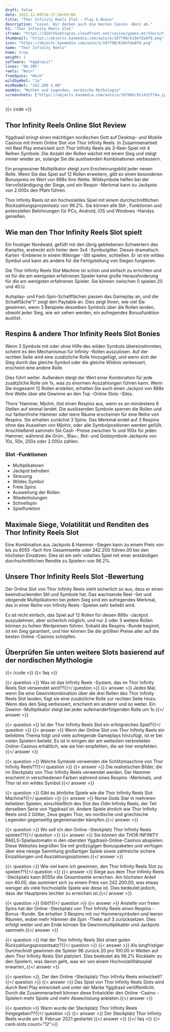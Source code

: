 ```yaml
---
draft: false
date: 2022-11-09T16:17:38+03:00
title: "Thor Infinity Reels Slot - Play & Bonus"
description: "Lesen. Wir decken auch die besten Casino -Boni ab."
h1: "Thor Infinity Reels Slot"
iframe: "https://d2drhksbtcqozo.cloudfront.net/casino/games-mt/thorinfinityreels/index.html?gameid=thorinfinityreels&jurisdiction=MT&channel=web&moneymode=fun&partnerid=1"
thumbnail: "https://objects.kaxmedia.com/auto/o/107798/619e7da8f8.png"
icon: "https://objects.kaxmedia.com/auto/o/107798/619e7da8f8.png"
name: "Thor Infinity Reels"
home: true
weight: 1
software: "Yggdrasil"
lines: "96.20%"
reels: "Nein"
freeSpins: "Hoch"
wildSymbol: "Ja"
minMaxBet: "242.200 $.00"
maxWin: "Mythen und Legenden, nordische Mythologie"
screenshots: ["https://objects.kaxmedia.com/auto/o/107986/911432ff4a.jpeg"]
---
```


{{< code >}}<h2>Thor Infinity Reels Online Slot Review</h2><p>Yggdrasil bringt einen mächtigen nordischen Gott auf Desktop- und Mobile Casinos mit ihrem Online Slot von Thor Infinity Reels. In Zusammenarbeit mit Reel Play entwickelt sich Thor Infinity Reels als 3-Reel-Spiel mit 4 Reihen Symbole. Die Anzahl der Rollen wächst mit einem Sieg und steigt immer wieder an, solange Sie die auslösenden Kombinationen verbessern.</p><p>Ein progressiver Multiplikator steigt zum Erscheinungsbild jeder neuen Rolle. Wenn Sie das Spiel auf 12 Rollen erweitern, gibt es einen besonderen Bonuspreis im Wert von 888x Ihre Wette. Wildsymbole helfen bei der Vervollständigung der Siege, und ein Respin -Merkmal kann zu Jackpots von 2.000x den Pfahl führen.</p><p>Thor Infinity Reels ist ein hochvolatiles Spiel mit einem durchschnittlichen Rückzahlungsprozentsatz von 96.2%. Sie können alle Stil-, Funktionen und potenziellen Belohnungen für PCs, Android, iOS und Windows -Handys genießen.</p><h2>Wie man den Thor Infinity Reels Slot spielt</h2><p>Ein frostiger Nordwald, gefüllt mit den übrig gebliebenen Schwertern des Kampfes, erstreckt sich hinter dem 3x4 -Symbolgitter. Dieses dramatisch. Karten -Embleme in einem Wikinger -Stil spielen, schließen. Er ist ein wildes Symbol und kann als andere für die Fertigstellung von Siegen fungieren.</p><p>Die Thor Infinity Reels Slot Machine ist schön und einfach zu errichten und ist für die am wenigsten erfahrenen Spieler keine große Herausforderung für die am wenigsten erfahrenen Spieler. Sie können zwischen 0 spielen.20 und 40.U.</p><p>Autoplay- und Fast-Spin-Schaltflächen passen das Gameplay an, und die Schaltfläche"I" zeigt den Paytable an. Dies zeigt Ihnen, wie viel Sie gewinnen, wenn 3 Beispiele desselben Symbols über die Rollen landen, obwohl jeder Sieg, wie wir sehen werden, ein aufregendes Bonusfunktion auslöst.</p><h2>Respins & andere Thor Infinity Reels Slot Bonies</h2><p>Wenn 3 Symbole mit oder ohne Hilfe des wilden Symbols übereinstimmten, scheint es den Mechanismus für Infinity -Rollen auszulösen. Auf der rechten Seite wird eine zusätzliche Rolle hinzugefügt, und wenn sich der Sieg durch das gleiche Symbol oder die gleiche Wildnis verbessert, erscheint eine andere Rolle.</p><p>Dies führt weiter. Außerdem steigt der Wert einer Kombination für jede zusätzliche Rolle um 1x, was zu enormen Auszahlungen führen kann. Wenn Sie insgesamt 12 Rollen erstellen, erhalten Sie auch einen Jackpot von 888x Ihre Wette über alle Gewinne an den Top -Online Slots -Sites.</p><p>Thors 'Hammer, Mjolnir, löst einen Respins aus, wenn es an mindestens 6 Stellen auf einmal landet. Die auslösenden Symbole sperren die Rollen und nur farbenfrohe Hämmer oder leere Räume erscheinen für eine Reihe von Respins. Sie erhalten zunächst 3 Spins. Das Merkmal endet auf 3 Respins ohne das Aussehen von Mjolnir, oder alle Symbolpositionen werden gefüllt. Anschließend sammeln Sie Cash -Preise zwischen 1x und 100x für jeden Hammer, während die Grün-, Blau-, Rot- und Goldsymbole Jackpots von 10x, 50x, 250x oder 2.000x zahlen.</p><h3>
Slot -Funktionen</h3><ul>
<li></span>
Multiplikatoren</li>
<li></span>
Jackpot behoben</li>
<li></span>
Streuung</li>
<li></span>
Wildes Symbol</li>
<li></span>
Freie Spins</li>
<li></span>
Ausweitung der Rollen</li>
<li></span>
Wiederholungen</li>
<li></span>
Schnellspin</li>
<li></span>
Spielfunktion</li></ul><h2>Maximale Siege, Volatilität und Renditen des Thor Infinity Reels Slot</h2><p>Eine Kombination aus Jackpots & Hammer -Siegen kann zu einem Preis von bis zu 6055 -fach Ihre Gesamtwette oder 242.200 führen.00 bei den höchsten Einsätzen. Dies ist ein sehr volatiles Spiel mit einer anständigen durchschnittlichen Rendite zu Spielern von 96.2%.</p><h2>Unsere Thor Infinity Reels Slot -Bewertung</h2><p>Der Online Slot von Thor Infinity Reels sieht sicherlich so aus, dass er einen beeindruckenden Stil und Symbole hat. Das wachsende Reel -Set und steigende Multiplikatoren bei jedem Sieg sind ein aufregendes Merkmal, das in einer Reihe von Infinity Reels -Spielen sehr beliebt wird.</p><p>Es ist nicht einfach, das Spiel auf 12 Rollen für diesen 888x -Jackpot auszudehnen, aber sicherlich möglich, und nur 2 oder 3 weitere Rollen können zu hohen Wertpreisen führen. Sobald die Respins -Runde beginnt, ist ein Sieg garantiert, und hier können Sie die größten Preise aller auf die besten Online -Casinos schöpfen.</p><h2>Überprüfen Sie unten weitere Slots basierend auf der nordischen Mythologie</h2>
{{< /code >}}
{{< faq >}}

{{< question >}} Was ist das Infinity Reels -System, das im Thor Infinity Reels Slot verwendet wird??{{</ question >}}
{{< answer >}} Jedes Mal, wenn Sie eine Gewinnkombination über die drei Rollen des Thor Infinity Reels Slot landen, fügt sie eine zusätzliche Rolle zur rechten Seite hinzu. Wenn dies den Sieg verbessert, erscheint ein anderer und so weiter. Ein Gewinn -Multiplikator steigt bei jeder aufeinanderfolgenden Rolle um 1x.{{</ answer >}}

{{< question >}} Ist der Thor Infinity Reels Slot ein erfolgreiches Spiel?{{</ question >}}
{{< answer >}} Wenn der Online Slot von Thor Infinity Reels ein beliebtes Thema folgt und viele aufregende Gameplays hinzufügt, ist er bei vielen Spielern beliebt. Es ist in einigen der am weitesten verbreiteten Online-Casinos erhältlich, wie sie hier empfehlen, die wir hier empfehlen.{{</ answer >}}

{{< question >}} Welche Symbole verwenden die Schlitzmaschine von Thor Infinity Reels??{{</ question >}}
{{< answer >}} Die realistischen Bilder, die im Steckplatz von Thor Infinity Reels verwendet werden. Der Hammer erscheint in verschiedenen Farben während eines Respins -Merkmals, und Thor ist ein wildes Symbol.{{</ answer >}}

{{< question >}} Gibt es ähnliche Spiele wie die Thor Infinity Reels Slot Machine?{{</ question >}}
{{< answer >}} Norse Gods Star in mehreren beliebten Spielen, einschließlich des Slot des Odin Infinity Reels, der Teil derselben Serie von Yggdrasil ist. Andere Spiele ähnlich wie Thor Infinity Reels sind 2 Götter, Zeus gegen Thor, wo nordische und griechische Legenden gegenseitig gegeneinander kämpfen.{{</ answer >}}

{{< question >}} Wo soll ich den Online -Steckplatz Thor Infinity Reels spielen??{{</ question >}}
{{< answer >}} Sie können die THOR INFINITY RAELS-Spielautomatin in den obersten Yggdrasil-Online-Casinos abspielen. Diese Websites begrüßen Sie mit großzügigen Bonuspaketen und verfügen über eine riesige Sammlung großartiger Spiele sowie zahlreiche sichere Einzahlungen und Auszahlungsoptionen.{{</ answer >}}

{{< question >}} Wie viel kann ich gewinnen, den Thor Infinity Reels Slot zu spielen??{{</ question >}}
{{< answer >}} Siege aus dem Thor Infinity Reels -Steckplatz kann 6055x die Gesamtwette erreichen. Am höchsten Anteil von 40.00, das summiert sich zu einem Preis von 242.200.00, was etwas weniger als viele hochvolatile Spiele wie diese ist. Dies bedeutet jedoch, dass der Hauptpreis leichter zu erreichen ist.{{</ answer >}}

{{< question >}} Gibt?{{</ question >}}
{{< answer >}} Anstelle von freien Spins hat der Online -Steckplatz von Thor Infinity Reels einen Respins -Bonus -Runde. Sie erhalten 3 Respins mit nur Hammersymbolen und leeren Räumen, wobei mehr Hämmer die Spin -Theke auf 3 zurücksetzen. Dies erfolgt weiter und am Ende können Sie Gewinnmultiplikatier und Jackpots sammeln.{{</ answer >}}

{{< question >}} Hat der Thor Infinity Reels Slot einen guten Rückzahlungsprozentsatz?{{</ question >}}
{{< answer >}} Als langfristiger Durchschnitt gewinnen die Spieler 96 zurück.20 pro 100.00 in Wetten auf dem Thor Infinity Reels Slot platziert. Dies bedeutet als 96.2% Rückkehr zu den Spielern, was davon geht, was wir von einem Hochvolatilitätsspiel erwarten,.{{</ answer >}}

{{< question >}}, Der den Online -Steckplatz Thor Infinity Reels entwickelt?{{</ question >}}
{{< answer >}} Das Spiel von Thor Infinity Reels Slots wird durch Reel Play entwickelt und unter der Marke Yggdrasil veröffentlicht. Durch die Zusammenarbeit können diese Entwickler den Online -Casino -Spielern mehr Spiele und mehr Abwechslung anbieten.{{</ answer >}}

{{< question >}} Wann wurde der Steckplatz Thor Infinity Reels freigegeben??{{</ question >}}
{{< answer >}} Der Steckplatz Thor Infinity Reels wurde am 8. Februar 2021 gestartet.{{</ answer >}}
{{</ faq >}}
{{< card-slots count="12">}}